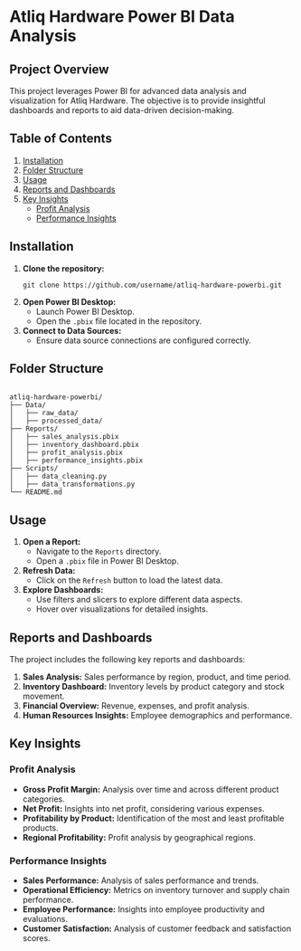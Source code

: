 <!DOCTYPE html>
<html lang="en">
<head>
    <meta charset="UTF-8">
    <meta name="viewport" content="width=device-width, initial-scale=1.0">
    <title>Atliq Hardware Power BI Data Analysis</title>
</head>
<body>

<h1>Atliq Hardware Power BI Data Analysis</h1>

<h2>Project Overview</h2>
<p>This project leverages Power BI for advanced data analysis and visualization for Atliq Hardware. The objective is to provide insightful dashboards and reports to aid data-driven decision-making.</p>

<h2>Table of Contents</h2>
<ol>
    <li><a href="#installation">Installation</a></li>
    <li><a href="#folder-structure">Folder Structure</a></li>
    <li><a href="#usage">Usage</a></li>
    <li><a href="#reports-and-dashboards">Reports and Dashboards</a></li>
    <li><a href="#key-insights">Key Insights</a>
        <ul>
            <li><a href="#profit-analysis">Profit Analysis</a></li>
            <li><a href="#performance-insights">Performance Insights</a></li>
        </ul>
    </li>
</ol>

<h2 id="installation">Installation</h2>
<ol>
    <li><strong>Clone the repository:</strong>
        <pre><code>git clone https://github.com/username/atliq-hardware-powerbi.git</code></pre>
    </li>
    <li><strong>Open Power BI Desktop:</strong>
        <ul>
            <li>Launch Power BI Desktop.</li>
            <li>Open the <code>.pbix</code> file located in the repository.</li>
        </ul>
    </li>
    <li><strong>Connect to Data Sources:</strong>
        <ul>
            <li>Ensure data source connections are configured correctly.</li>
        </ul>
    </li>
</ol>

<h2 id="folder-structure">Folder Structure</h2>
<pre><code>
atliq-hardware-powerbi/
├── Data/
│   ├── raw_data/
│   ├── processed_data/
├── Reports/
│   ├── sales_analysis.pbix
│   ├── inventory_dashboard.pbix
│   ├── profit_analysis.pbix
│   ├── performance_insights.pbix
├── Scripts/
│   ├── data_cleaning.py
│   ├── data_transformations.py
└── README.md
</code></pre>

<h2 id="usage">Usage</h2>
<ol>
    <li><strong>Open a Report:</strong>
        <ul>
            <li>Navigate to the <code>Reports</code> directory.</li>
            <li>Open a <code>.pbix</code> file in Power BI Desktop.</li>
        </ul>
    </li>
    <li><strong>Refresh Data:</strong>
        <ul>
            <li>Click on the <code>Refresh</code> button to load the latest data.</li>
        </ul>
    </li>
    <li><strong>Explore Dashboards:</strong>
        <ul>
            <li>Use filters and slicers to explore different data aspects.</li>
            <li>Hover over visualizations for detailed insights.</li>
        </ul>
    </li>
</ol>

<h2 id="reports-and-dashboards">Reports and Dashboards</h2>
<p>The project includes the following key reports and dashboards:</p>
<ol>
    <li><strong>Sales Analysis:</strong> Sales performance by region, product, and time period.</li>
    <li><strong>Inventory Dashboard:</strong> Inventory levels by product category and stock movement.</li>
    <li><strong>Financial Overview:</strong> Revenue, expenses, and profit analysis.</li>
    <li><strong>Human Resources Insights:</strong> Employee demographics and performance.</li>
</ol>

<h2 id="key-insights">Key Insights</h2>

<h3 id="profit-analysis">Profit Analysis</h3>
<ul>
    <li><strong>Gross Profit Margin:</strong> Analysis over time and across different product categories.</li>
    <li><strong>Net Profit:</strong> Insights into net profit, considering various expenses.</li>
    <li><strong>Profitability by Product:</strong> Identification of the most and least profitable products.</li>
    <li><strong>Regional Profitability:</strong> Profit analysis by geographical regions.</li>
</ul>

<h3 id="performance-insights">Performance Insights</h3>
<ul>
    <li><strong>Sales Performance:</strong> Analysis of sales performance and trends.</li>
    <li><strong>Operational Efficiency:</strong> Metrics on inventory turnover and supply chain performance.</li>
    <li><strong>Employee Performance:</strong> Insights into employee productivity and evaluations.</li>
    <li><strong>Customer Satisfaction:</strong> Analysis of customer feedback and satisfaction scores.</li>
</ul>

</body>
</html>
